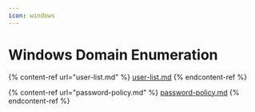 ```yaml
---
icon: windows
---
```


# Windows Domain Enumeration

{% content-ref url="user-list.md" %}
[user-list.md](user-list.md)
{% endcontent-ref %}

{% content-ref url="password-policy.md" %}
[password-policy.md](password-policy.md)
{% endcontent-ref %}
